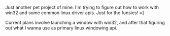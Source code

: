 Just another pet project of mine. I'm trying to figure out how to work with win32 and some common linux driver apis. Just for the funsies! =]

Current plans involve launching a window with win32, and after that figuring out what I wanna use as primary linux windowing api.